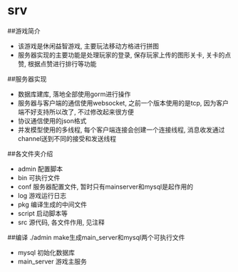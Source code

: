 # srv
##游戏简介
* 该游戏是休闲益智游戏, 主要玩法移动方格进行拼图
* 服务器实现的主要功能是处理玩家的登录, 保存玩家上传的图形关卡, 关卡的点赞, 根据点赞进行排行等功能

##服务器实现
* 数据库建库, 落地全部使用gorm进行操作
* 服务器与客户端的通信使用websocket, 之前一个版本使用的是tcp, 因为客户端不好支持所以改了, 不过修改起来很方便
* 协议通信使用的json格式
* 并发模型使用的多线程, 每个客户端连接会创建一个连接线程, 消息收发通过channel送到不同的接受和发送线程

##各文件夹介绍
* admin 配置脚本
* bin 可执行文件
* conf 服务器配置文件, 暂时只有mainserver和mysql是起作用的
* log 游戏运行日志
* pkg 编译生成的中间文件
* script 启动脚本等
* src 源代码, 各文件作用, 见注释

##编译
./admin make生成main_server和mysql两个可执行文件
* mysql 初始化数据库
* main_server 游戏主服务

